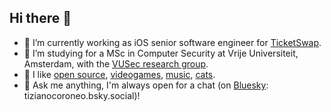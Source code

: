 ## Hi there 👋

- 🔭 I’m currently working as iOS senior software engineer for [TicketSwap](https://ticketswap.com).
- 🌱 I’m studying for a MSc in Computer Security at Vrije Universiteit, Amsterdam, with the [VUSec research group](https://www.vusec.net/).
- 👯 I like [open source](https://github.com/TizianoCoroneo/Deeplink), [videogames](https://finalfantasy.fandom.com/wiki/Final_Fantasy_IX), [music](https://battles.warp.net), [cats](https://www.a1petemporium.com/new-cat-parent-guide).
- 💬 Ask me anything, I'm always open for a chat (on [Bluesky](https://tizianocoroneo.bsky.social): tizianocoroneo.bsky.social)!
